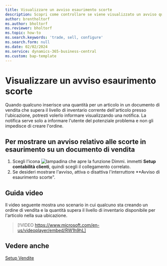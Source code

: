 ```yaml
---
title: Visualizzare un avviso esaurimento scorte
description: Scopri come controllare se viene visualizzato un avviso quando la quantità di un ordine supera i livelli di inventario per un articolo.
author: brentholtorf
ms.author: bholtorf
ms.reviewer: bholtorf
ms.topic: how-to
ms.search.keywords: 'trade, sell, configure'
ms.search.form: null
ms.date: 02/02/2024
ms.service: dynamics-365-business-central
ms.custom: bap-template
---
```


# Visualizzare un avviso esaurimento scorte

Quando qualcuno inserisce una quantità per un articolo in un documento di vendita che supera il livello di inventario corrente dell'articolo presso l'ubicazione, potresti volerlo informare visualizzando una notifica. La notifica serve solo a informare l'utente del potenziale problema e non gli impedisce di creare l'ordine.

## Per mostrare un avviso relativo alle scorte in esaurimento su un documento di vendita

1. Scegli l'icona ![lampadina che apre la funzione Dimmi.](media/ui-search/search_small.png "Dimmi cosa vuoi fare") immetti **Setup contabilità clienti**, quindi scegli il collegamento correlato.
1. Se desideri mostrare l'avviso, attiva o disattiva l'interruttore **Avviso di esaurimento scorte".

## Guida video

Il video seguente mostra uno scenario in cui qualcuno sta creando un ordine di vendita e la quantità supera il livello di inventario disponibile per l'articolo nella sua ubicazione.

> [!VIDEO https://www.microsoft.com/en-us/videoplayer/embed/RW1h9hL]

## Vedere anche

[Setup Vendite](sales-setup-sales.md)
